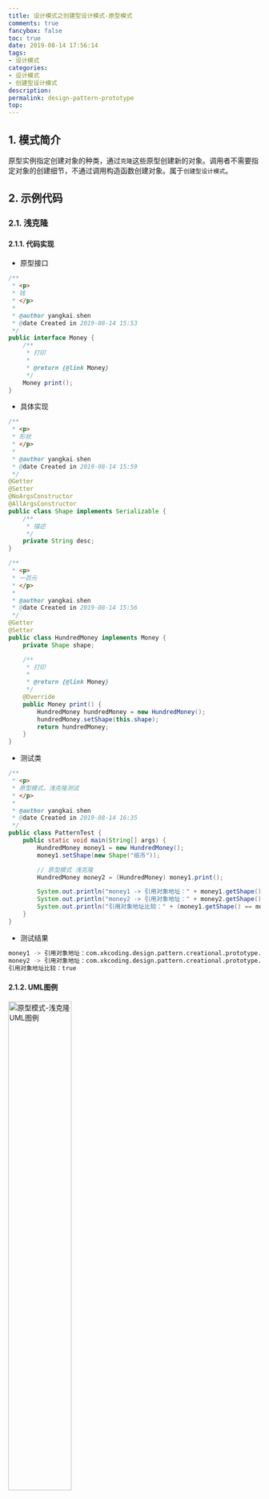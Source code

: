 ```yaml
---
title: 设计模式之创建型设计模式-原型模式
comments: true
fancybox: false
toc: true
date: 2019-08-14 17:56:14
tags:
- 设计模式
categories:
- 设计模式
- 创建型设计模式
description:
permalink: design-pattern-prototype
top:
---
```

## 1. 模式简介

原型实例指定创建对象的种类，通过`克隆`这些原型创建新的对象。调用者不需要指定对象的创建细节，不通过调用构造函数创建对象。属于`创建型设计模式`。

<!--more-->

## 2. 示例代码

### 2.1. 浅克隆

#### 2.1.1. 代码实现

- 原型接口

```java
/**
 * <p>
 * 钱
 * </p>
 *
 * @author yangkai.shen
 * @date Created in 2019-08-14 15:53
 */
public interface Money {
    /**
     * 打印
     *
     * @return {@link Money}
     */
    Money print();
}
```

- 具体实现

```java
/**
 * <p>
 * 形状
 * </p>
 *
 * @author yangkai.shen
 * @date Created in 2019-08-14 15:59
 */
@Getter
@Setter
@NoArgsConstructor
@AllArgsConstructor
public class Shape implements Serializable {
    /**
     * 描述
     */
    private String desc;
}

/**
 * <p>
 * 一百元
 * </p>
 *
 * @author yangkai.shen
 * @date Created in 2019-08-14 15:56
 */
@Getter
@Setter
public class HundredMoney implements Money {
    private Shape shape;

    /**
     * 打印
     *
     * @return {@link Money}
     */
    @Override
    public Money print() {
        HundredMoney hundredMoney = new HundredMoney();
        hundredMoney.setShape(this.shape);
        return hundredMoney;
    }
}
```

- 测试类

```java
/**
 * <p>
 * 原型模式，浅克隆测试
 * </p>
 *
 * @author yangkai.shen
 * @date Created in 2019-08-14 16:35
 */
public class PatternTest {
    public static void main(String[] args) {
        HundredMoney money1 = new HundredMoney();
        money1.setShape(new Shape("纸币"));

        // 原型模式 浅克隆
        HundredMoney money2 = (HundredMoney) money1.print();

        System.out.println("money1 -> 引用对象地址：" + money1.getShape());
        System.out.println("money2 -> 引用对象地址：" + money2.getShape());
        System.out.println("引用对象地址比较：" + (money1.getShape() == money2.getShape()));
    }
}
```

- 测试结果

```bash
money1 -> 引用对象地址：com.xkcoding.design.pattern.creational.prototype.Shape@1d44bcfa
money2 -> 引用对象地址：com.xkcoding.design.pattern.creational.prototype.Shape@1d44bcfa
引用对象地址比较：true
```

#### 2.1.2. UML图例

<img src="https://static.xkcoding.com/blog/2019-08-19-prototype-shallowclone-uml.png" width="50%" alt="原型模式-浅克隆UML图例"/>

### 2.2. 深克隆

> 深克隆一定需要实现 `Serializable` 接口

#### 2.2.1. 代码实现

- 原型接口

```java
/**
 * <p>
 * 钱
 * </p>
 *
 * @author yangkai.shen
 * @date Created in 2019-08-14 15:53
 */
public interface Money {
    /**
     * 打印
     *
     * @return {@link Money}
     */
    Money print();
}
```

- 具体实现

```java
/**
 * <p>
 * 形状
 * </p>
 *
 * @author yangkai.shen
 * @date Created in 2019-08-14 15:59
 */
@Getter
@Setter
@NoArgsConstructor
@AllArgsConstructor
public class Shape implements Serializable {
    /**
     * 描述
     */
    private String desc;
}

/**
 * <p>
 * 一百元
 * </p>
 *
 * @author yangkai.shen
 * @date Created in 2019-08-14 15:56
 */
@Getter
@Setter
public class HundredMoney implements Money, Cloneable, Serializable {
    private Shape shape;

    /**
     * 打印
     *
     * @return {@link Money}
     */
    @Override
    public Money print() {
        return (Money) this.clone();
    }

    @Override
    protected Object clone() {
        return this.deepClone();
    }

    @SneakyThrows
    private Object deepClone() {
        @Cleanup ByteArrayOutputStream bos = new ByteArrayOutputStream();
        @Cleanup ObjectOutputStream oos = new ObjectOutputStream(bos);
        oos.writeObject(this);

        @Cleanup ByteArrayInputStream bis = new ByteArrayInputStream(bos.toByteArray());
        @Cleanup ObjectInputStream ois = new ObjectInputStream(bis);

        return ois.readObject();
    }

}
```

- 测试类

```java
/**
 * <p>
 * 原型模式，深克隆测试，注意所有引用对象均需要实现 {@link java.io.Serializable} 接口
 * </p>
 *
 * @author yangkai.shen
 * @date Created in 2019-08-14 17:29
 */
public class PatternTest {
    public static void main(String[] args) {
        HundredMoney money1 = new HundredMoney();
        money1.setShape(new Shape("纸币"));

        // 原型模式 深克隆
        HundredMoney money2 = (HundredMoney) money1.print();

        System.out.println("money1 -> 引用对象地址：" + money1.getShape());
        System.out.println("money2 -> 引用对象地址：" + money2.getShape());
        System.out.println("引用对象地址比较：" + (money1.getShape() == money2.getShape()));
    }
}
```

- 测试结果

```bash
money1 -> 引用对象地址：com.xkcoding.design.pattern.creational.prototype.Shape@355da254
money2 -> 引用对象地址：com.xkcoding.design.pattern.creational.prototype.Shape@12edcd21
引用对象地址比较：false
```

#### 2.2.2. UML图例

<img src="https://static.xkcoding.com/blog/2019-08-19-prototype-deepclone-uml.png" width="50%" alt="原型模式-深克隆UML图例"/>



## 3. 应用

```java
// BeanUtils.copyProperties()

// JSON.parseObject()

// Guava copy 的工具类

// spring 中的 scope = "prototype" 就是通过加载 Spring 容器中的对象模板，复制出多实例的

// JDK 中 Arrays.copyOf()
```

## 4. 场景

- 类初始化消耗资源较多
- 创建对象的时候步骤繁琐（数据准备、访问权限等初始化）
- 构造函数复杂
- 循环体重创建大量对象

## 6. 优缺点

**优点：** 原型模式性能比直接new一个对象性能高；简化了创建过程

**缺点：** 必须配备克隆（或者可拷贝）方法；对克隆复杂对象或者对克隆出的对象进行复杂改造时，容易带来风险；`浅克隆` 和 `深克隆` 要运用得当

## 7. 完整代码地址

https://github.com/xkcoding/design-pattern/tree/master/src/main/java/com/xkcoding/design/pattern/creational/prototype